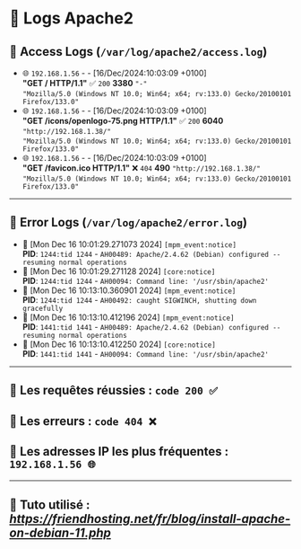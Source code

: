 # 📝 Logs Apache2

## 📂 **Access Logs** (`/var/log/apache2/access.log`)

- 🌐 `192.168.1.56` - - [16/Dec/2024:10:03:09 +0100]  
  **"GET / HTTP/1.1"** ✅ `200` **3380** `"-"`  
  `"Mozilla/5.0 (Windows NT 10.0; Win64; x64; rv:133.0) Gecko/20100101 Firefox/133.0"`  
- 🌐 `192.168.1.56` - - [16/Dec/2024:10:03:09 +0100]  
  **"GET /icons/openlogo-75.png HTTP/1.1"** ✅ `200` **6040** `"http://192.168.1.38/"`  
  `"Mozilla/5.0 (Windows NT 10.0; Win64; x64; rv:133.0) Gecko/20100101 Firefox/133.0"`  
- 🌐 `192.168.1.56` - - [16/Dec/2024:10:03:09 +0100]  
  **"GET /favicon.ico HTTP/1.1"** ❌ `404` **490** `"http://192.168.1.38/"`  
  `"Mozilla/5.0 (Windows NT 10.0; Win64; x64; rv:133.0) Gecko/20100101 Firefox/133.0"`  

---

## 📂 **Error Logs** (`/var/log/apache2/error.log`)

- 🔧 [Mon Dec 16 10:01:29.271073 2024] `[mpm_event:notice]`  
  **PID**: `1244:tid 1244` - `AH00489: Apache/2.4.62 (Debian) configured -- resuming normal operations`  
- 🔧 [Mon Dec 16 10:01:29.271128 2024] `[core:notice]`  
  **PID**: `1244:tid 1244` - `AH00094: Command line: '/usr/sbin/apache2'`  
- 🔧 [Mon Dec 16 10:13:10.360901 2024] `[mpm_event:notice]`  
  **PID**: `1244:tid 1244` - `AH00492: caught SIGWINCH, shutting down gracefully`  
- 🔧 [Mon Dec 16 10:13:10.412196 2024] `[mpm_event:notice]`  
  **PID**: `1441:tid 1441` - `AH00489: Apache/2.4.62 (Debian) configured -- resuming normal operations`  
- 🔧 [Mon Dec 16 10:13:10.412250 2024] `[core:notice]`  
  **PID**: `1441:tid 1441` - `AH00094: Command line: '/usr/sbin/apache2'`  

---

## 📝 Les requêtes réussies : `code 200 ✅`
## 📝 Les erreurs : `code 404 ❌` 
## 📝 Les adresses IP les plus fréquentes : `192.168.1.56 🌐`

---

## 📝 Tuto utilisé : ***https://friendhosting.net/fr/blog/install-apache-on-debian-11.php***
